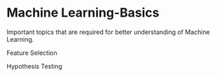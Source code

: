 # Machine Learning-Basics

Important topics that are required for better understanding of Machine Learning.

Feature Selection

Hypothesis Testing
